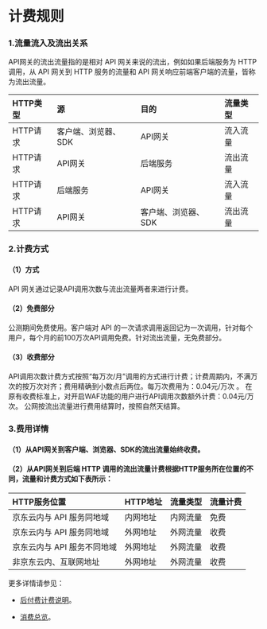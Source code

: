 # 计费规则

### 1.流量流入及流出关系 ###

   API网关的流出流量指的是相对 API 网关来说的流出，例如如果后端服务为 HTTP 调用，从 API 网关到 HTTP 服务的流量和 API 网关响应前端客户端的流量，皆称为流出流量。


    
HTTP类型|源|目的|流量类型
:---|:---|:---|:---
HTTP请求 | 客户端、浏览器、SDK | API网关 | 流入流量
HTTP请求 | API网关 | 后端服务 | 流出流量
HTTP请求 | 后端服务 | API网关 | 流入流量
HTTP请求 | API网关 | 客户端、浏览器、SDK | 流出流量


### 2.计费方式 ###
#### （1）方式  ####
API 网关通过记录API调用次数与流出流量两者来进行计费。

#### （2）免费部分 ####
公测期间免费使用。客户端对 API 的一次请求调用返回记为一次调用，针对每个用户，每个月的前100万次API调用免费。针对流出流量，无免费部分。

#### （3）收费部分 ####
API调用次数计费方式按照“每万次/月”调用的方式进行计费；计费周期内，不满万次的按万次对齐；费用精确到小数点后两位。每万次费用为：0.04元/万次 。
在原有收费标准上，对开启WAF功能的用户进行API调用次数额外计费：0.04元/万次。
公网按流出流量进行费用结算时，按照自然天结算。 

### 3.费用详情 ###
#### （1）从API网关到客户端、浏览器、SDK的流出流量始终收费。 ####
#### （2）从API网关到后端 HTTP 调用的流出流量计费根据HTTP服务所在位置的不同，流量和计费方式如下表所示： ####

HTTP服务位置|HTTP地址|流量类型|流量计费
:---|:---|:---|:---
京东云内与 API 服务同地域 | 内网地址 | 内网流量 | 免费
京东云内与 API 服务同地域 | 外网地址 | 外网流量 | 收费
京东云内与 API 服务不同地域 | 外网地址 | 外网流量 | 收费
非京东云内、互联网地址 | 外网地址 | 外网流量 | 收费


更多详情请参见：


* [后付费计费说明](../../../Finance/Billing/Billing-method/Postpay.md)。

* [消费总览](../../../Finance/Billing/Bill/Purchases-overview.md)。	


	


	

